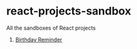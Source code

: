 # react-projects-sandbox
All the sandboxes of React projects

1. [Birthday Reminder](https://codesandbox.io/s/birthday-reminder-react-uzhhm2?file=/src/List.js)
